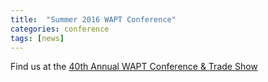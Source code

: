 ```yaml
---
title:  "Summer 2016 WAPT Conference"
categories: conference
tags: [news]
---
```


Find us at the [40th Annual WAPT Conference & Trade Show](http://www.wapt4u.org/conference-htm/)